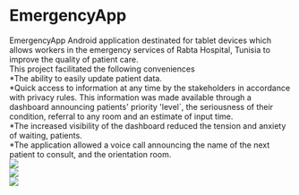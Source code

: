 # EmergencyApp
EmergencyApp Android application destinated for tablet devices which allows workers in the emergency services of Rabta Hospital, Tunisia to improve the quality of patient care.<BR>
This project facilitated the following conveniences<BR>
*The ability to easily update patient data.<BR>
*Quick access to information at any time by the stakeholders in accordance with privacy rules. 
This information was made available through a dashboard announcing patients' priority 'level`, the seriousness of their condition, referral to any room and an estimate of input time.<BR>
*The increased visibility of the dashboard reduced the tension and anxiety of waiting, patients.<BR>
*The application allowed a voice call announcing the name of the next patient to consult, and the orientation room.<BR>
<img src="https://spartax.000webhostapp.com/screen01.png"/>
<BR>
<img src="https://spartax.000webhostapp.com/screen02.png"/>
<BR>
<img src="https://spartax.000webhostapp.com/screen03.png"/>
<BR>

